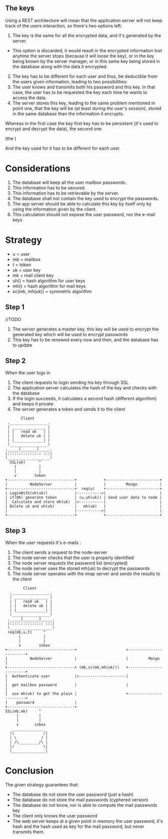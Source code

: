 ## The keys
Using a REST architecture will mean that the application server will not keep track of the users interaction, so there's two options left:
 1. The key is the same for all the encrypted data, and it's generated by the server.
  * This option is discarded, it would result in the encrypted information lost anytime the server stops (because it will loose the key), or in the key being known by the server manager, or in this same key being stored in the database along with the data it encrypted.
 2. The key has to be different for each user and thus, be deductible from the users given information, leading to two possibilities:
  1. The user knows and transmits both his password and this key. In that case, the user has to be requested the key each time he wants to access the data.
  2. The server stores this key, leading to the same problem mentioned in point one, that the key will be (at least *during the user's session*), stored in the same database than the information it encrypts.

  Whereas in the first case the key first key has to be persistent (it's used to encrypt and decrypt the data), the second one

 (the )

 And the key used for it has to be different for each user.

# Considerations
  1. The database will keep all the user mailbox passwords.
  2. This information has to be secured.
  3. This information has to be retrievable by the server.
  4. The database shall not contain the key used to encrypt the passwords.
  5. The app server should be able to calculate this key by itself only by using
     the information given by the client.
  6. This calculation should not expose the user password, nor the e-mail keys

# Strategy
 * u = user
 * mb = mailbox
 * t = token
 * uk = user key
 * mk = mail client key
 * uh()  = hash algorithm for user keys
 * mh()  = hash algorithm for mail keys
 * sc(mk, mh(uk)) = symmetric algorithm

## Step 1
//TODO
1. The server generates a master key, this key will be used to encrypt the
   generated key which will be used to encrypt passwords
2. This key has to be renewed every now and then, and the database has to update

## Step 2
When the user logs in
1. The client requests to login sending his key through SSL
2. The application server calculates the hash of the key and checks with the database
3. If the login succeeds, it calculates a second hash (different algorithm) and keeps it private
4. The server generates a token and sends it to the client

```
       Client
 ._________________.
 | _______________ |
 | |   read uk   | |
 | |   delete uk | |
 | |_____________| |
 !_________________!
._____[_______]_____.
|::::::::::::::: :::|
!___________________!
  SSL(uk)      ^
    |          |
    |          |
    v        token
+------------------------------+            +------------------------+
|          NodeServer          |            |         Mongo          |
+------------------------------+  req(u)    +------------------------+
| LoginWith(uh(uk))            |----------->|                        |
| if(OK) generate token        | (u,uh(uk)) | Send user data to node |
|  Calculate and store mh(uk)  |<-----------|                        |
| Delete uk and uh(uk)         |   mh(uk)   |                        |
|                              |----------->|                        |
+------------------------------+            +------------------------+
```

## Step 3
When the user requests it's e-mails :
 1. The client sends a request to the node-server
 2. The node server checks that the user is properly identified
 3. The node server requests the password list (encrypted)
 4. The node server uses the stored mh(uk) to decrypt the passwords
 5. The node server operates with the imap server and sends the results to the client

```
        Client
  ._________________.
  | _______________ |
  | |   read uk   | |
  | |   delete uk | |
  | |_____________| |
  !_________________!
 ._____[_______]_____.
 |::::::::::::::: :::|
 !___________________!
 req(mb,u,t)     ^
      |          |
      |          |
      v        inbox
+------------------------------+                      +------------------------+
|          NodeServer          |                      |         Mongo          |
+------------------------------+ (mb,sc(mk,mh(uk)))   +------------------------+
|  Authenticate user           |<---------------------|                        |
|  get mailbox password        |                      |                        |
|  use mh(uk) to get the plain |                      +------------------------+
|    password                  |
+------------------------------+
SSL(mb,mk)     ^
     |         |
     |         |
     v       inbox
   _______________
  |\             /|
  | \           / |
  | /\_________/\ |
  |/             \|
  |_______________|

```

# Conclusion
The given strategy guarantees that:
 * The database do not store the user password (just a hash)
 * The database do not store the mail passwords (cyphered version)
 * The database do not know, nor is able to compute the mail passwords key
 * The client only knows the user password
 * The web server keeps at a given point in memory the user password, it's hash
   and the hash used as key for the mail password, but never transmits them.

